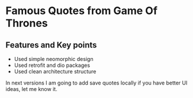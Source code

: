 # Famous Quotes from Game Of Thrones



## Features and Key points

- Used simple neomorphic design
- Used retrofit and dio packages
- Used clean architecture structure 

In next versions I am going to add save quotes locally if you have better UI ideas, let me know it.